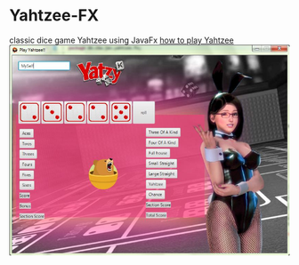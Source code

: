 # Yahtzee-FX
classic dice game Yahtzee using JavaFx
[how to play Yahtzee](https://en.wikipedia.org/wiki/Yahtzee)
![screenshot](screenshot.JPG)
